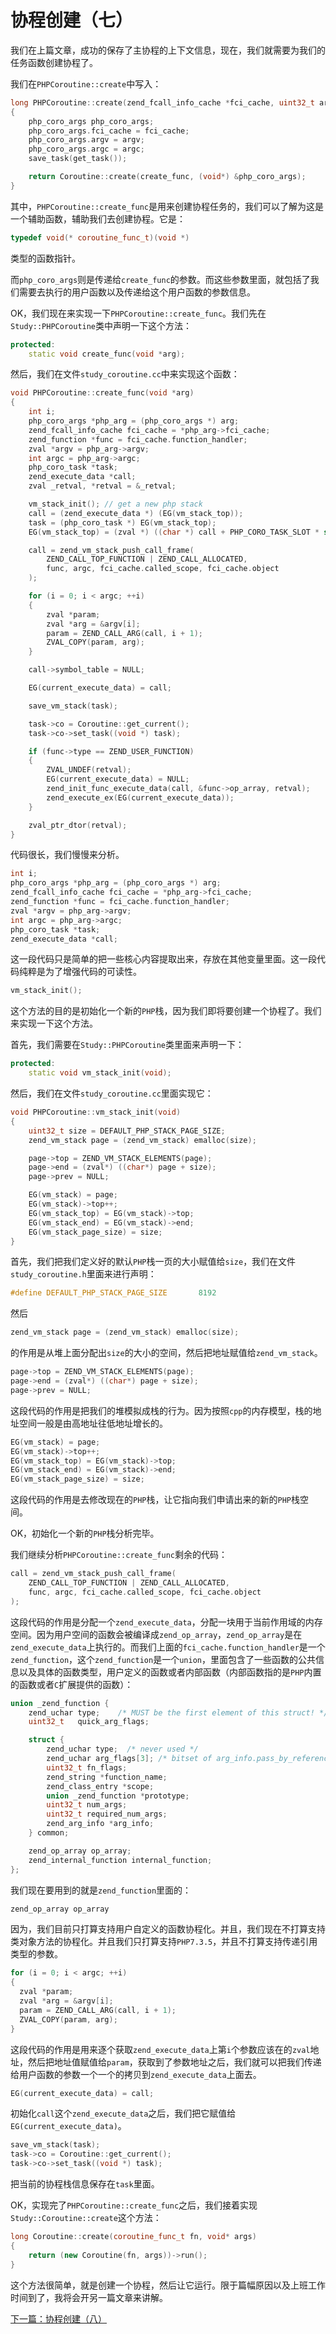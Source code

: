 # 协程创建（七）

我们在上篇文章，成功的保存了主协程的上下文信息，现在，我们就需要为我们的任务函数创建协程了。

我们在`PHPCoroutine::create`中写入：

```cpp
long PHPCoroutine::create(zend_fcall_info_cache *fci_cache, uint32_t argc, zval *argv)
{
    php_coro_args php_coro_args;
    php_coro_args.fci_cache = fci_cache;
    php_coro_args.argv = argv;
    php_coro_args.argc = argc;
    save_task(get_task());

    return Coroutine::create(create_func, (void*) &php_coro_args);
}
```

其中，`PHPCoroutine::create_func`是用来创建协程任务的，我们可以了解为这是一个辅助函数，辅助我们去创建协程。它是：

```cpp
typedef void(* coroutine_func_t)(void *) 
```

类型的函数指针。

而`php_coro_args`则是传递给`create_func`的参数。而这些参数里面，就包括了我们需要去执行的用户函数以及传递给这个用户函数的参数信息。

OK，我们现在来实现一下`PHPCoroutine::create_func`。我们先在`Study::PHPCoroutine`类中声明一下这个方法：

```cpp
protected:
    static void create_func(void *arg);
```

然后，我们在文件`study_coroutine.cc`中来实现这个函数：

```cpp
void PHPCoroutine::create_func(void *arg)
{
    int i;
    php_coro_args *php_arg = (php_coro_args *) arg;
    zend_fcall_info_cache fci_cache = *php_arg->fci_cache;
    zend_function *func = fci_cache.function_handler;
    zval *argv = php_arg->argv;
    int argc = php_arg->argc;
    php_coro_task *task;
    zend_execute_data *call;
    zval _retval, *retval = &_retval;

    vm_stack_init(); // get a new php stack
    call = (zend_execute_data *) (EG(vm_stack_top));
    task = (php_coro_task *) EG(vm_stack_top);
    EG(vm_stack_top) = (zval *) ((char *) call + PHP_CORO_TASK_SLOT * sizeof(zval));

    call = zend_vm_stack_push_call_frame(
        ZEND_CALL_TOP_FUNCTION | ZEND_CALL_ALLOCATED,
        func, argc, fci_cache.called_scope, fci_cache.object
    );

    for (i = 0; i < argc; ++i)
    {
        zval *param;
        zval *arg = &argv[i];
        param = ZEND_CALL_ARG(call, i + 1);
        ZVAL_COPY(param, arg);
    }

    call->symbol_table = NULL;

    EG(current_execute_data) = call;

    save_vm_stack(task);

    task->co = Coroutine::get_current();
    task->co->set_task((void *) task);

    if (func->type == ZEND_USER_FUNCTION)
    {
        ZVAL_UNDEF(retval);
        EG(current_execute_data) = NULL;
        zend_init_func_execute_data(call, &func->op_array, retval);
        zend_execute_ex(EG(current_execute_data));
    }

    zval_ptr_dtor(retval);
}
```

代码很长，我们慢慢来分析。

```cpp
int i;
php_coro_args *php_arg = (php_coro_args *) arg;
zend_fcall_info_cache fci_cache = *php_arg->fci_cache;
zend_function *func = fci_cache.function_handler;
zval *argv = php_arg->argv;
int argc = php_arg->argc;
php_coro_task *task;
zend_execute_data *call;
```

这一段代码只是简单的把一些核心内容提取出来，存放在其他变量里面。这一段代码纯粹是为了增强代码的可读性。

```cpp
vm_stack_init();
```

这个方法的目的是初始化一个新的`PHP`栈，因为我们即将要创建一个协程了。我们来实现一下这个方法。

首先，我们需要在`Study::PHPCoroutine`类里面来声明一下：

```cpp
protected:
    static void vm_stack_init(void);
```

然后，我们在文件`study_coroutine.cc`里面实现它：

```cpp
void PHPCoroutine::vm_stack_init(void)
{
    uint32_t size = DEFAULT_PHP_STACK_PAGE_SIZE;
    zend_vm_stack page = (zend_vm_stack) emalloc(size);

    page->top = ZEND_VM_STACK_ELEMENTS(page);
    page->end = (zval*) ((char*) page + size);
    page->prev = NULL;

    EG(vm_stack) = page;
    EG(vm_stack)->top++;
    EG(vm_stack_top) = EG(vm_stack)->top;
    EG(vm_stack_end) = EG(vm_stack)->end;
    EG(vm_stack_page_size) = size;
}
```

首先，我们把我们定义好的默认`PHP`栈一页的大小赋值给`size`，我们在文件`study_coroutine.h`里面来进行声明：

```cpp
#define DEFAULT_PHP_STACK_PAGE_SIZE       8192
```

然后

```cpp
zend_vm_stack page = (zend_vm_stack) emalloc(size);
```

的作用是从堆上面分配出`size`的大小的空间，然后把地址赋值给`zend_vm_stack`。

```cpp
page->top = ZEND_VM_STACK_ELEMENTS(page);
page->end = (zval*) ((char*) page + size);
page->prev = NULL;
```

这段代码的作用是把我们的堆模拟成栈的行为。因为按照`cpp`的内存模型，栈的地址空间一般是由高地址往低地址增长的。

```cpp
EG(vm_stack) = page;
EG(vm_stack)->top++;
EG(vm_stack_top) = EG(vm_stack)->top;
EG(vm_stack_end) = EG(vm_stack)->end;
EG(vm_stack_page_size) = size;
```

这段代码的作用是去修改现在的`PHP`栈，让它指向我们申请出来的新的`PHP`栈空间。

OK，初始化一个新的`PHP`栈分析完毕。

我们继续分析`PHPCoroutine::create_func`剩余的代码：

```cpp
call = zend_vm_stack_push_call_frame(
    ZEND_CALL_TOP_FUNCTION | ZEND_CALL_ALLOCATED,
    func, argc, fci_cache.called_scope, fci_cache.object
);
```

这段代码的作用是分配一个`zend_execute_data`，分配一块用于当前作用域的内存空间。因为用户空间的函数会被编译成`zend_op_array`，`zend_op_array`是在`zend_execute_data`上执行的。而我们上面的`fci_cache.function_handler`是一个`zend_function`，这个`zend_function`是一个`union`，里面包含了一些函数的公共信息以及具体的函数类型，用户定义的函数或者内部函数（内部函数指的是`PHP`内置的函数或者`C`扩展提供的函数）：

```cpp
union _zend_function {
	zend_uchar type;	/* MUST be the first element of this struct! */
	uint32_t   quick_arg_flags;

	struct {
		zend_uchar type;  /* never used */
		zend_uchar arg_flags[3]; /* bitset of arg_info.pass_by_reference */
		uint32_t fn_flags;
		zend_string *function_name;
		zend_class_entry *scope;
		union _zend_function *prototype;
		uint32_t num_args;
		uint32_t required_num_args;
		zend_arg_info *arg_info;
	} common;

	zend_op_array op_array;
	zend_internal_function internal_function;
};
```

我们现在要用到的就是`zend_function`里面的：

```cpp
zend_op_array op_array
```

因为，我们目前只打算支持用户自定义的函数协程化。并且，我们现在不打算支持类对象方法的协程化。并且我们只打算支持`PHP7.3.5`，并且不打算支持传递引用类型的参数。

```cpp
for (i = 0; i < argc; ++i)
{
  zval *param;
  zval *arg = &argv[i];
  param = ZEND_CALL_ARG(call, i + 1);
  ZVAL_COPY(param, arg);
}
```

这段代码的作用是用来逐个获取`zend_execute_data`上第`i`个参数应该在的`zval`地址，然后把地址值赋值给`param`，获取到了参数地址之后，我们就可以把我们传递给用户函数的参数一个一个的拷贝到`zend_execute_data`上面去。

```cpp
EG(current_execute_data) = call;
```

初始化`call`这个`zend_execute_data`之后，我们把它赋值给`EG(current_execute_data)`。

```cpp
save_vm_stack(task);
task->co = Coroutine::get_current();
task->co->set_task((void *) task);
```

把当前的协程栈信息保存在`task`里面。

OK，实现完了`PHPCoroutine::create_func`之后，我们接着实现`Study::Coroutine::create`这个方法：

```cpp
long Coroutine::create(coroutine_func_t fn, void* args)
{
    return (new Coroutine(fn, args))->run();
}
```

这个方法很简单，就是创建一个协程，然后让它运行。限于篇幅原因以及上班工作时间到了，我将会开另一篇文章来讲解。

[下一篇：协程创建（八）](./《PHP扩展开发》-协程-协程创建（八）.md)









